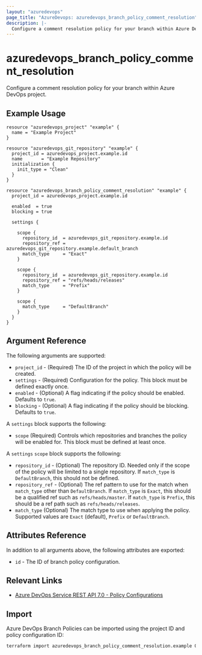 ```yaml
---
layout: "azuredevops"
page_title: "AzureDevops: azuredevops_branch_policy_comment_resolution"
description: |-
  Configure a comment resolution policy for your branch within Azure DevOps project.
---
```


# azuredevops_branch_policy_comment_resolution

Configure a comment resolution policy for your branch within Azure DevOps project.

## Example Usage

```hcl
resource "azuredevops_project" "example" {
  name = "Example Project"
}

resource "azuredevops_git_repository" "example" {
  project_id = azuredevops_project.example.id
  name       = "Example Repository"
  initialization {
    init_type = "Clean"
  }
}

resource "azuredevops_branch_policy_comment_resolution" "example" {
  project_id = azuredevops_project.example.id

  enabled  = true
  blocking = true

  settings {

    scope {
      repository_id  = azuredevops_git_repository.example.id
      repository_ref = azuredevops_git_repository.example.default_branch
      match_type     = "Exact"
    }

    scope {
      repository_id  = azuredevops_git_repository.example.id
      repository_ref = "refs/heads/releases"
      match_type     = "Prefix"
    }
    
    scope {
      match_type     = "DefaultBranch"
    }
  }
}
```

## Argument Reference

The following arguments are supported:

- `project_id` - (Required) The ID of the project in which the policy will be created.
- `settings` - (Required) Configuration for the policy. This block must be defined exactly once.
- `enabled` - (Optional) A flag indicating if the policy should be enabled. Defaults to `true`.
- `blocking` - (Optional) A flag indicating if the policy should be blocking. Defaults to `true`.

A `settings` block supports the following:

- `scope` (Required) Controls which repositories and branches the policy will be enabled for. This block must be defined at least once.

A `settings` `scope` block supports the following:

- `repository_id` - (Optional) The repository ID. Needed only if the scope of the policy will be limited to a single repository. If `match_type` is `DefaultBranch`, this should not be defined.
- `repository_ref` - (Optional) The ref pattern to use for the match when `match_type` other than `DefaultBranch`. If `match_type` is `Exact`, this should be a qualified ref such as `refs/heads/master`. If `match_type` is `Prefix`, this should be a ref path such as `refs/heads/releases`.
- `match_type` (Optional) The match type to use when applying the policy. Supported values are `Exact` (default), `Prefix` or `DefaultBranch`.

## Attributes Reference

In addition to all arguments above, the following attributes are exported:

- `id` - The ID of branch policy configuration.

## Relevant Links

- [Azure DevOps Service REST API 7.0 - Policy Configurations](https://docs.microsoft.com/en-us/rest/api/azure/devops/policy/configurations/create?view=azure-devops-rest-7.0)

## Import

Azure DevOps Branch Policies can be imported using the project ID and policy configuration ID:

```sh
terraform import azuredevops_branch_policy_comment_resolution.example 00000000-0000-0000-0000-000000000000/0
```
